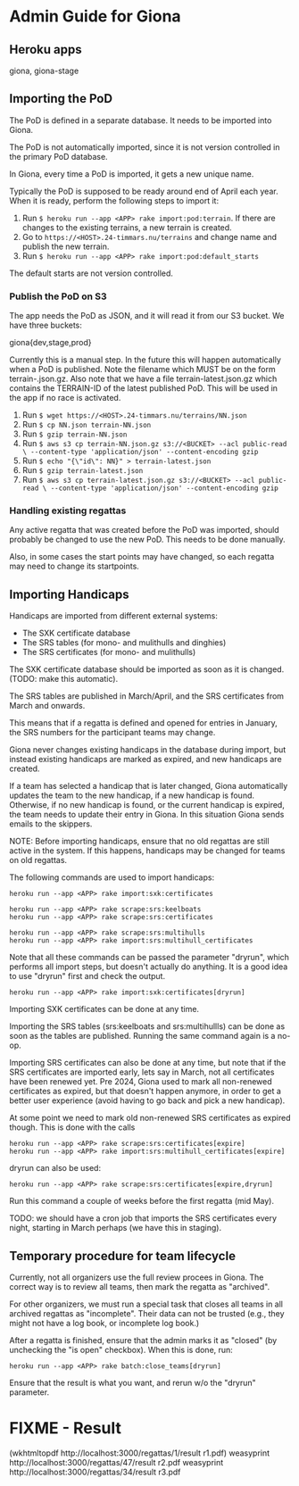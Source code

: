# Admin Guide for Giona

## Heroku apps

giona, giona-stage

## Importing the PoD

The PoD is defined in a separate database.  It needs to be imported
into Giona.

The PoD is not automatically imported, since it is not version
controlled in the primary PoD database.

In Giona, every time a PoD is imported, it gets a new unique name.

Typically the PoD is supposed to be ready around end of April each
year.  When it is ready, perform the following steps to import it:

1. Run ```$ heroku run --app <APP> rake import:pod:terrain```.
If there are changes to the existing terrains, a new terrain is
created.
2. Go to ```https://<HOST>.24-timmars.nu/terrains```
and change name and publish the new terrain.
3. Run ```$ heroku run --app <APP> rake import:pod:default_starts```

The default starts are not version controlled.

### Publish the PoD on S3

The app needs the PoD as JSON, and it will read it from our S3
bucket.  We have three buckets:

  giona{dev,stage,prod}

Currently this is a manual step.  In the future this will happen
automatically when a PoD is published.  Note the filename which MUST
be on the form terrain-<TERRAIN-ID>.json.gz.  Also note that we have a
file terrain-latest.json.gz which contains the TERRAIN-ID of the
latest published PoD.  This will be used in the app if no race is
activated.

1. Run ```$ wget https://<HOST>.24-timmars.nu/terrains/NN.json```
2. Run ```$ cp NN.json terrain-NN.json```
3. Run ```$ gzip terrain-NN.json```
4. Run ```$ aws s3 cp terrain-NN.json.gz s3://<BUCKET> --acl public-read \
          --content-type 'application/json' --content-encoding gzip```
5. Run ```$ echo "{\"id\": NN}" > terrain-latest.json```
6. Run ```$ gzip terrain-latest.json```
7. Run ```$ aws s3 cp terrain-latest.json.gz s3://<BUCKET> --acl public-read \
          --content-type 'application/json' --content-encoding gzip```


### Handling existing regattas

Any active regatta that was created before the PoD was imported,
should probably be changed to use the new PoD.  This needs to be done
manually.

Also, in some cases the start points may have changed, so each regatta
may need to change its startpoints.

## Importing Handicaps

Handicaps are imported from different external systems:

* The SXK certificate database
* The SRS tables (for mono- and mulithulls and dinghies)
* The SRS certificates (for mono- and mulithulls)

The SXK certificate database should be imported as soon as it is
changed.  (TODO: make this automatic).

The SRS tables are published in March/April, and the SRS certificates
from March and onwards.

This means that if a regatta is defined and opened for entries in
January, the SRS numbers for the participant teams may change.

Giona never changes existing handicaps in the database during import,
but instead existing handicaps are marked as expired, and new
handicaps are created.

If a team has selected a handicap that is later changed, Giona
automatically updates the team to the new handicap, if a new handicap
is found.  Otherwise, if no new handicap is found, or the current
handicap is expired, the team needs to update their entry in Giona.
In this situation Giona sends emails to the skippers.

NOTE: Before importing handicaps, ensure that no old regattas are
still active in the system.  If this happens, handicaps may be changed
for teams on old regattas.

The following commands are used to import handicaps:

    heroku run --app <APP> rake import:sxk:certificates

    heroku run --app <APP> rake scrape:srs:keelboats
    heroku run --app <APP> rake scrape:srs:certificates

    heroku run --app <APP> rake scrape:srs:multihulls
    heroku run --app <APP> rake import:srs:multihull_certificates

Note that all these commands can be passed the parameter "dryrun",
which performs all import steps, but doesn't actually do anything.  It
is a good idea to use "dryrun" first and check the output.

    heroku run --app <APP> rake import:sxk:certificates[dryrun]

Importing SXK certificates can be done at any time.

Importing the SRS tables (srs:keelboats and srs:multihullls) can be
done as soon as the tables are published.  Running the same command
again is a no-op.

Importing SRS certificates can also be done at any time, but note that
if the SRS certificates are imported early, lets say in March, not all
certificates have been renewed yet.  Pre 2024, Giona used to mark all
non-renewed certificates as expired, but that doesn't happen anymore,
in order to get a better user experience (avoid having to go back and
pick a new handicap).

At some point we need to mark old non-renewed SRS certificates as
expired though.  This is done with the calls

    heroku run --app <APP> rake scrape:srs:certificates[expire]
    heroku run --app <APP> rake import:srs:multihull_certificates[expire]

dryrun can also be used:

    heroku run --app <APP> rake scrape:srs:certificates[expire,dryrun]

Run this command a couple of weeks before the first regatta (mid May).


TODO: we should have a cron job that imports the SRS certificates
every night, starting in March perhaps (we have this in staging).

## Temporary procedure for team lifecycle

Currently, not all organizers use the full review procees in Giona.
The correct way is to review all teams, then mark the regatta as
"archived".

For other organizers, we must run a special task that closes all teams in
all archived regattas as "incomplete".  Their data can not be trusted
(e.g., they might not have a log book, or incomplete log book.)

After a regatta is finished, ensure that the admin marks it as
"closed" (by unchecking the "is open" checkbox).  When this is done,
run:

    heroku run --app <APP> rake batch:close_teams[dryrun]

Ensure that the result is what you want, and rerun w/o the "dryrun"
parameter.


# FIXME - Result

(wkhtmltopdf http://localhost:3000/regattas/1/result r1.pdf)
weasyprint http://localhost:3000/regattas/47/result r2.pdf
weasyprint http://localhost:3000/regattas/34/result r3.pdf
